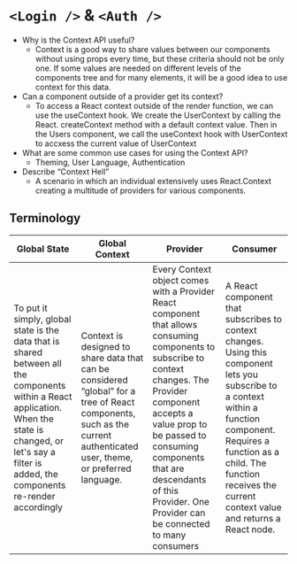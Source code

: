 # `<Login />` & `<Auth />`

- Why is the Context API useful?
  - Context is a good way to share values between our components without using props every time, but these criteria should not be only one. If some values are needed on different levels of the components tree and for many elements, it will be a good idea to use context for this data.
- Can a component outside of a provider get its context?
  - To access a React context outside of the render function, we can use the useContext hook. We create the UserContext by calling the React. createContext method with a default context value. Then in the Users component, we call the useContext hook with UserContext to accxess the current value of UserContext
- What are some common use cases for using the Context API?
  - Theming, User Language, Authentication
- Describe “Context Hell”
  - A scenario in which an individual extensively uses React.Context creating a multitude of providers for various components.

## Terminology
|Global State|Global Context|Provider|Consumer|
|------------|--------------|--------|--------|
|To put it simply, global state is the data that is shared between all the components within a React application. When the state is changed, or let's say a filter is added, the components re-render accordingly|Context is designed to share data that can be considered “global” for a tree of React components, such as the current authenticated user, theme, or preferred language. |Every Context object comes with a Provider React component that allows consuming components to subscribe to context changes. The Provider component accepts a value prop to be passed to consuming components that are descendants of this Provider. One Provider can be connected to many consumers|A React component that subscribes to context changes. Using this component lets you subscribe to a context within a function component. Requires a function as a child. The function receives the current context value and returns a React node.|
